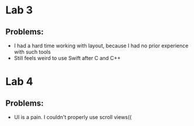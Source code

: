 # Lab 3

## Problems:
 - I had a hard time working with layout, because I had no prior experience with such tools
 - Still feels weird to use Swift after C and C++

# Lab 4

## Problems:
 - UI is a pain. I couldn't properly use scroll views((
